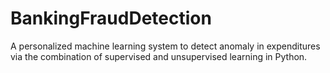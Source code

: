 
# BankingFraudDetection

A personalized machine learning system to detect anomaly in expenditures via the combination of supervised and unsupervised 
learning in Python.
